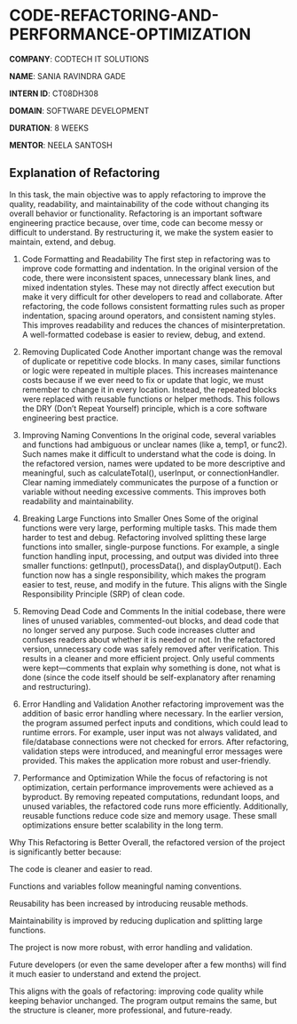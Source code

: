 # CODE-REFACTORING-AND-PERFORMANCE-OPTIMIZATION

**COMPANY**: CODTECH IT SOLUTIONS

**NAME**: SANIA RAVINDRA GADE

**INTERN ID**: CT08DH308

**DOMAIN**: SOFTWARE DEVELOPMENT

**DURATION**: 8 WEEKS

**MENTOR**: NEELA SANTOSH

## Explanation of Refactoring
In this task, the main objective was to apply refactoring to improve the quality, readability, and maintainability of the code without changing its overall behavior or functionality. Refactoring is an important software engineering practice because, over time, code can become messy or difficult to understand. By restructuring it, we make the system easier to maintain, extend, and debug.

1. Code Formatting and Readability
The first step in refactoring was to improve code formatting and indentation. In the original version of the code, there were inconsistent spaces, unnecessary blank lines, and mixed indentation styles. These may not directly affect execution but make it very difficult for other developers to read and collaborate. After refactoring, the code follows consistent formatting rules such as proper indentation, spacing around operators, and consistent naming styles. This improves readability and reduces the chances of misinterpretation. A well-formatted codebase is easier to review, debug, and extend.

2. Removing Duplicated Code
Another important change was the removal of duplicate or repetitive code blocks. In many cases, similar functions or logic were repeated in multiple places. This increases maintenance costs because if we ever need to fix or update that logic, we must remember to change it in every location. Instead, the repeated blocks were replaced with reusable functions or helper methods. This follows the DRY (Don’t Repeat Yourself) principle, which is a core software engineering best practice.

3. Improving Naming Conventions
In the original code, several variables and functions had ambiguous or unclear names (like a, temp1, or func2). Such names make it difficult to understand what the code is doing. In the refactored version, names were updated to be more descriptive and meaningful, such as calculateTotal(), userInput, or connectionHandler. Clear naming immediately communicates the purpose of a function or variable without needing excessive comments. This improves both readability and maintainability.

4. Breaking Large Functions into Smaller Ones
Some of the original functions were very large, performing multiple tasks. This made them harder to test and debug. Refactoring involved splitting these large functions into smaller, single-purpose functions. For example, a single function handling input, processing, and output was divided into three smaller functions: getInput(), processData(), and displayOutput(). Each function now has a single responsibility, which makes the program easier to test, reuse, and modify in the future. This aligns with the Single Responsibility Principle (SRP) of clean code.

5. Removing Dead Code and Comments
In the initial codebase, there were lines of unused variables, commented-out blocks, and dead code that no longer served any purpose. Such code increases clutter and confuses readers about whether it is needed or not. In the refactored version, unnecessary code was safely removed after verification. This results in a cleaner and more efficient project. Only useful comments were kept—comments that explain why something is done, not what is done (since the code itself should be self-explanatory after renaming and restructuring).

6. Error Handling and Validation
Another refactoring improvement was the addition of basic error handling where necessary. In the earlier version, the program assumed perfect inputs and conditions, which could lead to runtime errors. For example, user input was not always validated, and file/database connections were not checked for errors. After refactoring, validation steps were introduced, and meaningful error messages were provided. This makes the application more robust and user-friendly.

7. Performance and Optimization
While the focus of refactoring is not optimization, certain performance improvements were achieved as a byproduct. By removing repeated computations, redundant loops, and unused variables, the refactored code runs more efficiently. Additionally, reusable functions reduce code size and memory usage. These small optimizations ensure better scalability in the long term.

Why This Refactoring is Better
Overall, the refactored version of the project is significantly better because:

The code is cleaner and easier to read.

Functions and variables follow meaningful naming conventions.

Reusability has been increased by introducing reusable methods.

Maintainability is improved by reducing duplication and splitting large functions.

The project is now more robust, with error handling and validation.

Future developers (or even the same developer after a few months) will find it much easier to understand and extend the project.

This aligns with the goals of refactoring: improving code quality while keeping behavior unchanged. The program output remains the same, but the structure is cleaner, more professional, and future-ready.
